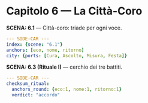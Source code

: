 # Capitolo 6 — La Città-Coro

**SCENA: 6.1** — Città-coro: triade per ogni voce.  
```yaml
--- SIDE-CAR ---
index: {scene: "6.1"}
anchors: [eco, nome, ritorno]
city: {ports: [Cura, Ascolto, Misura, Festa]}
```

**SCENA: 6.3 (Rituale I)** — cerchio dei tre battiti.  
```yaml
--- SIDE-CAR ---
checksum_ritual:
  anchors_round: {eco:1, nome:1, ritorno:1}
  verdict: "accordo"
```
